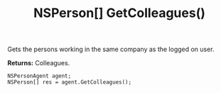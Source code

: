 ﻿---
uid: crmscript_ref_NSPersonAgent_GetColleagues
title: NSPerson[] GetColleagues()
intellisense: NSPersonAgent.GetColleagues
keywords: NSPersonAgent, GetColleagues
so.topic: reference
---

Gets the persons working in the same company as the logged on user.


**Returns:** Colleagues.

```crmscript
NSPersonAgent agent;
NSPerson[] res = agent.GetColleagues();
```

